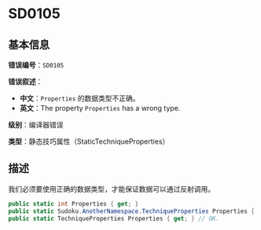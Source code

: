 ﻿# SD0105
## 基本信息

**错误编号**：`SD0105`

**错误叙述**：

* **中文**：`Properties` 的数据类型不正确。
* **英文**：The property `Properties` has a wrong type.

**级别**：编译器错误

**类型**：静态技巧属性（StaticTechniqueProperties）

## 描述

我们必须要使用正确的数据类型，才能保证数据可以通过反射调用。

```csharp
public static int Properties { get; }
public static Sudoku.AnotherNamespace.TechniqueProperties Properties { get; }
public static TechniqueProperties Properties { get; } // OK.
```